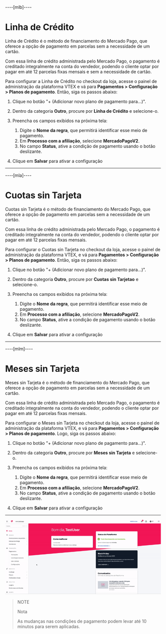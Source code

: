 ----[mlb]----
# Linha de Crédito

Linha de Crédito é o método de financiamento do Mercado Pago, que oferece a opção de pagamento em parcelas sem a necessidade de um cartão. 

Com essa linha de crédito administrada pelo Mercado Pago, o pagamento é creditado integralmente na conta do vendedor, podendo o cliente optar por pagar em até 12 parcelas fixas mensais e sem a necessidade de cartão.

Para configurar a Linha de Crédito no checkout da loja, acesse o painel de administração da plataforma VTEX e vá para **Pagamentos > Configuração > Planos de pagamento**. Então, siga os passos abaixo: 

1. Clique no botão "+ (Adicionar novo plano de pagamento para...)". 
2. Dentro da categoria **Outro**, procure por **Linha de Crédito** e selecione-o.
3. Preencha os campos exibidos na próxima tela: 
    1. Digite o **Nome da regra**, que permitirá identificar esse meio de pagamento. 
    2. Em **Processo com a afiliação**, selecione **MercadoPagoV2**. 
    3. No campo **Status**, ative a condição de pagamento usando o botão deslizante. 

4. Clique em **Salvar** para ativar a configuração

------------
----[mla]----
# Cuotas sin Tarjeta

Cuotas sin Tarjeta é o método de financiamento do Mercado Pago, que oferece a opção de pagamento em parcelas sem a necessidade de um cartão. 

Com essa linha de crédito administrada pelo Mercado Pago, o pagamento é creditado integralmente na conta do vendedor, podendo o cliente optar por pagar em até 12 parcelas fixas mensais.

Para configurar o Cuotas sin Tarjeta no checkout da loja, acesse o painel de administração da plataforma VTEX, e vá para **Pagamentos > Configuração > Planos de pagamento**. Então, siga os passos abaixo: 

1. Clique no botão "+ (Adicionar novo plano de pagamento para...)". 
2. Dentro da categoria **Outro**, procure por **Cuotas sin Tarjetao** e selecione-o.
3. Preencha os campos exibidos na próxima tela: 
    1. Digite o **Nome da regra**, que permitirá identificar esse meio de pagamento. 
    2. Em **Processo com a afiliação**, selecione **MercadoPagoV2**. 
    3. No campo **Status**, ative a condição de pagamento usando o botão deslizante. 

4. Clique em **Salvar** para ativar a configuração

------------
----[mlm]----
# Meses sin Tarjeta

Meses sin Tarjeta é o método de financiamento do Mercado Pago, que oferece a opção de pagamento em parcelas sem a necessidade de um cartão. 

Com essa linha de crédito administrada pelo Mercado Pago, o pagamento é creditado integralmente na conta do vendedor, podendo o cliente optar por pagar em até 12 parcelas fixas mensais.

Para configurar o Meses sin Tarjeta no checkout da loja, acesse o painel de administração da plataforma VTEX, e vá para **Pagamentos > Configuração > Planos de pagamento**. Logo, siga os passos abaixo: 

1. Clique no botão "+ (Adicionar novo plano de pagamento para...)". 
2. Dentro da categoria **Outro**, procure por **Meses sin Tarjeta** e selecione-o.
3. Preencha os campos exibidos na próxima tela: 
    1. Digite o **Nome da regra**, que permitirá identificar esse meio de pagamento. 
    2. Em **Processo com a afiliação**, selecione **MercadoPagoV2**. 
    3. No campo **Status**, ative a condição de pagamento usando o botão deslizante. 

4. Clique em **Salvar** para ativar a configuração

------------

![Configurar condições de pagamento](/images/vtex/paymentconditions-imagenv2-pt.gif)

> NOTE
>
> Nota
>
> As mudanças nas condições de pagamento podem levar até 10 minutos para serem aplicadas.

